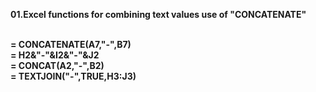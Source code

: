 <b>01.Excel functions for combining text values use of "CONCATENATE"

<br> = CONCATENATE(A7,"-",B7)
<br> = H2&"-"&I2&"-"&J2 
<br> = CONCAT(A2,"-",B2) 
<br> = TEXTJOIN("-",TRUE,H3:J3) 

